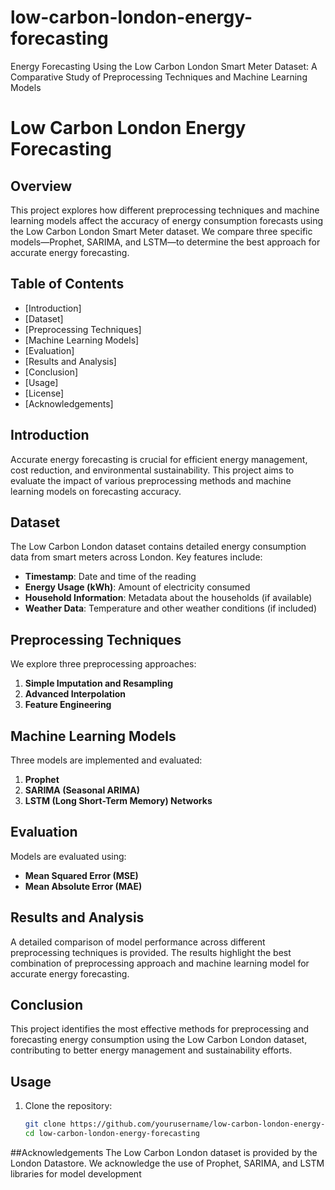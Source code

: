 # low-carbon-london-energy-forecasting
Energy Forecasting Using the Low Carbon London Smart Meter Dataset: A Comparative Study of Preprocessing Techniques and Machine Learning Models

# Low Carbon London Energy Forecasting

## Overview

This project explores how different preprocessing techniques and machine learning models affect the accuracy of energy consumption forecasts using the Low Carbon London Smart Meter dataset. We compare three specific models—Prophet, SARIMA, and LSTM—to determine the best approach for accurate energy forecasting.

## Table of Contents

- [Introduction]
- [Dataset]
- [Preprocessing Techniques]
- [Machine Learning Models]
- [Evaluation]
- [Results and Analysis]
- [Conclusion]
- [Usage]
- [License]
- [Acknowledgements]

## Introduction

Accurate energy forecasting is crucial for efficient energy management, cost reduction, and environmental sustainability. This project aims to evaluate the impact of various preprocessing methods and machine learning models on forecasting accuracy.

## Dataset

The Low Carbon London dataset contains detailed energy consumption data from smart meters across London. Key features include:
- **Timestamp**: Date and time of the reading
- **Energy Usage (kWh)**: Amount of electricity consumed
- **Household Information**: Metadata about the households (if available)
- **Weather Data**: Temperature and other weather conditions (if included)

## Preprocessing Techniques

We explore three preprocessing approaches:
1. **Simple Imputation and Resampling**
2. **Advanced Interpolation**
3. **Feature Engineering**

## Machine Learning Models

Three models are implemented and evaluated:
1. **Prophet**
2. **SARIMA (Seasonal ARIMA)**
3. **LSTM (Long Short-Term Memory) Networks**

## Evaluation

Models are evaluated using:
- **Mean Squared Error (MSE)**
- **Mean Absolute Error (MAE)**

## Results and Analysis

A detailed comparison of model performance across different preprocessing techniques is provided. The results highlight the best combination of preprocessing approach and machine learning model for accurate energy forecasting.

## Conclusion

This project identifies the most effective methods for preprocessing and forecasting energy consumption using the Low Carbon London dataset, contributing to better energy management and sustainability efforts.

## Usage

1. Clone the repository:
   ```sh
   git clone https://github.com/yourusername/low-carbon-london-energy-forecasting.git
   cd low-carbon-london-energy-forecasting

##Acknowledgements
The Low Carbon London dataset is provided by the London Datastore.
We acknowledge the use of Prophet, SARIMA, and LSTM libraries for model development
